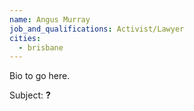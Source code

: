 ```yaml
---
name: Angus Murray
job_and_qualifications: Activist/Lawyer
cities:
  - brisbane
---
```


Bio to go here.

Subject: **?**
